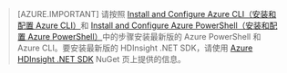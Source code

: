 > [AZURE.IMPORTANT] 请按照 [Install and Configure Azure CLI（安装和配置 Azure CLI）](/documentation/articles/xplat-cli-install/)和 [Install and Configure Azure PowerShell（安装和配置 Azure PowerShell）](https://docs.microsoft.com/powershell/azureps-cmdlets-docs)中的步骤安装最新版的 Azure PowerShell 和 Azure CLI。要安装最新版的 HDInsight .NET SDK，请使用 [Azure HDInsight .NET SDK](https://www.nuget.org/packages/Microsoft.WindowsAzure.Management.HDInsight/) NuGet 页上提供的信息。


<!---HONumber=Mooncake_0530_2016-->